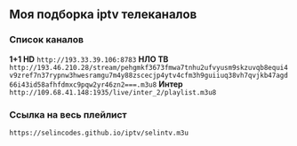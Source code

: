 ## Моя подборка iptv телеканалов
### Список каналов
**1+1 HD**
`http://193.33.39.106:8783`
**НЛО ТВ**
`http://193.46.210.28/stream/pehgmkf3673fmwa7tnhu2ufvyusm9skzuvqb8equi4v9zref7n37rypnw3hwesramgu7m4y88zscecjp4ytv4cfm3h9guiiuq38vh7qvjkb47agd66i43id58afhfdmxc9pqw2yr46zn2===.m3u8`
**Интер**
`http://109.68.41.148:1935/live/inter_2/playlist.m3u8`

### Ссылка на весь плейлист
`https://selincodes.github.io/iptv/selintv.m3u`